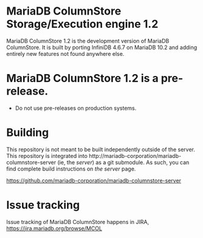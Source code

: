 # MariaDB ColumnStore Storage/Execution engine 1.2

MariaDB ColumnStore 1.2 is the development version of MariaDB ColumnStore. 
It is built by porting InfiniDB 4.6.7 on MariaDB 10.2 and adding entirely 
new features not found anywhere else.

# MariaDB ColumnStore 1.2 is a pre-release. 

- Do not use pre-releases on production systems.

# Building

This repository is not meant to be built independently outside of the server.  This repository is integrated into http://mariadb-corporation/mariadb-columnstore-server (ie, the *server*) as a git submodule.  As such, you can find complete build instructions on *the server* page.

  https://github.com/mariadb-corporation/mariadb-columnstore-server

# Issue tracking

Issue tracking of MariaDB ColumnStore happens in JIRA, https://jira.mariadb.org/browse/MCOL
